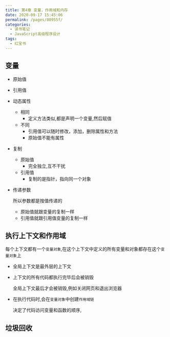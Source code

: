 ```yaml
---
title: 第4章 变量，作用域和内存
date: 2020-09-17 15:45:06
permalink: /pages/80955f/
categories:
  - 读书笔记
  - JavaScript高级程序设计
tags:
  - 红宝书
---
```


## 变量

- 原始值
- 引用值
- 动态属性

  - 相同
    - 定义方法类似,都是声明一个变量,然后赋值
  - 不同
    - 引用值可以随时修改，添加，删除属性和方法
    - 原始值不能有属性

- 复制

  - 原始值
    - 完全独立,互不干扰
  - 引用值
    - 复制的是指针，指向同一个对象

- 传递参数

  所以参数都是按值传递的

  - 原始值就跟变量的复制一样
  - 引用值就跟引用值变量的复制一样

## 执行上下文和作用域

每个上下文都有一个`变量对象`,在这个上下文中定义的所有变量和对象都存在这个`变量对象`上

- 全局上下文是最外层的上下文
- 上下文的所有代码都执行完毕后会被销毁

  全局上下文最后才会被销毁,例如关闭网页和退出浏览器

- 在执行代码时,会在`变量对象`中创建`作用域链`

  决定了代码访问变量和函数的顺序,

## 垃圾回收
